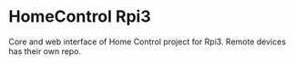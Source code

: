 # HomeControl Rpi3
Core and web interface of Home Control project for Rpi3.
Remote devices has their own repo.
